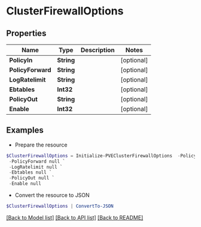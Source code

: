 # ClusterFirewallOptions
## Properties

Name | Type | Description | Notes
------------ | ------------- | ------------- | -------------
**PolicyIn** | **String** |  | [optional] 
**PolicyForward** | **String** |  | [optional] 
**LogRatelimit** | **String** |  | [optional] 
**Ebtables** | **Int32** |  | [optional] 
**PolicyOut** | **String** |  | [optional] 
**Enable** | **Int32** |  | [optional] 

## Examples

- Prepare the resource
```powershell
$ClusterFirewallOptions = Initialize-PVEClusterFirewallOptions  -PolicyIn null `
 -PolicyForward null `
 -LogRatelimit null `
 -Ebtables null `
 -PolicyOut null `
 -Enable null
```

- Convert the resource to JSON
```powershell
$ClusterFirewallOptions | ConvertTo-JSON
```

[[Back to Model list]](../README.md#documentation-for-models) [[Back to API list]](../README.md#documentation-for-api-endpoints) [[Back to README]](../README.md)

